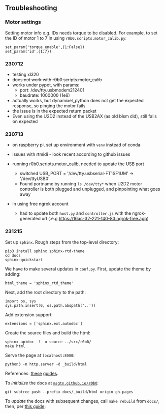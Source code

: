 
## Troubleshooting

### Motor settings
Setting motor info e.g. IDs needs torque to be disabled.
For example, to set the ID of motor 1 to 7 in using `r0b0.scripts.motor_calib.py`:
```
set_param('torque_enable',{1:False})
set_param('id',{1:7})
```

### 230712
- testing xl320
- ~~does not work with r0b0.scripts.motor_calib~~
- works under pypot, with params:
  - port: /dev/tty.usbmodem212401
  - baudrate: 1000000 (1e6)
- actually works, but dynamixel_python does not get the expected response, so pinging the motor fails.
- the issue is in the expected return packet
- Even using the U2D2 instead of the USB2AX (as old blsm did), still fails on expected

### 230713
- on raspberry pi, set up environment with `venv` instead of conda
- issues with rtmidi - look recent according to github issues
- running r0b0.scripts.motor_calib, needed to update the USB port
  - switched USB_PORT = '/dev/tty.usbserial-FT1SF1UM' -> '/dev/ttyUSB0'
  - Found portname by running `ls /dev/tty*` when U2D2 motor controller is both plugged and unplugged, and pinpointing what goes away

- in using free ngrok account
  - had to update both `host.py` and `controller.js` with the ngrok-generated url (.e.g https://16ac-32-221-140-83.ngrok-free.app)

### 231215
Set up `sphinx`.
Rough steps from the top-level directory:
```
pip3 install sphinx sphinx-rtd-theme
cd docs
sphinx-quickstart
```

We have to make several updates in `conf.py`.
First, update the theme by adding:
```
html_theme = 'sphinx_rtd_theme'
```
Next, add the root directory to the path:
```
import os, sys
sys.path.insert(0, os.path.abspath('..'))
```
Add extension support:
```
extensions = ['sphinx.ext.autodoc']
```

Create the source files and build the html:
```
sphinx-apidoc -f -o source ../src/r0b0/
make html
```

Serve the page at `localhost:8000`:
```
python3 -m http.server -d _build/html
```
References: [these](https://www.sphinx-doc.org/en/master/usage/quickstart.html) [guides](https://betterprogramming.pub/auto-documenting-a-python-project-using-sphinx-8878f9ddc6e9).

To *initialize* the docs at [`msgtn.github.io/r0b0`](msgtn.github.io/r0b0):
```
git subtree push --prefix docs/_build/html origin gh-pages
```
To *update* the docs with subsequent changes, call `make rebuild` from `docs/`, then, per [this guide](https://stephenlee.info/version%20control/2021/01/13/git-force-push-subtree.html):

